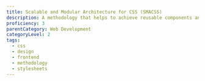 ```yaml
---
title: Scalable and Modular Architecture for CSS (SMACSS)
description: A methodology that helps to achieve reusable components and code sharing in the front-end design.
proficiency: 3
parentCategory: Web Development
categoryLevel: 2
tags:
  - css
  - design
  - frontend
  - methodology 
  - stylesheets
---
```

